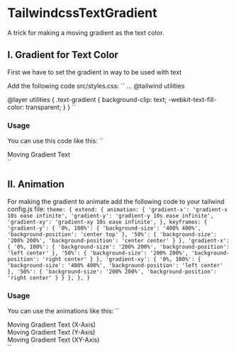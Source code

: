# TailwindcssTextGradient
A trick for making a moving gradient as the text color.

## I. Gradient for Text Color
First we have to set the gradient in way to be used with text

Add the following code src/styles.css:
``
...
@tailwind utilities

@layer utilities {
  .text-gradient {
    background-clip: text;
    -webkit-text-fill-color: transparent;
  }
}
``
### Usage
You can use this code like this:
``
<div class="text-gradient bg-gradient-to-r from-pink-500 to-yellow-500">
  Moving Gradient Text
</div>
``

## II. Animation
For making the gradient to animate add the following code to your tailwind config.js file:
``
theme: {
    extend: {
      animation: {
        'gradient-x': 'gradient-x 10s ease infinite',
        'gradient-y': 'gradient-y 10s ease infinite',
        'gradient-xy': 'gradient-xy 10s ease infinite',
      },
      keyframes: {
        'gradient-y': {
          '0%, 100%': {
            'background-size': '400% 400%',
            'background-position': 'center top'
          },
          '50%': {
            'background-size': '200% 200%',
            'background-position': 'center center'
          }
        },
        'gradient-x': {
          '0%, 100%': {
            'background-size': '200% 200%',
            'background-position': 'left center'
          },
          '50%': {
            'background-size': '200% 200%',
            'background-position': 'right center'
          }
        },
        'gradient-xy': {
          '0%, 100%': {
            'background-size': '400% 400%',
            'background-position': 'left center'
          },
          '50%': {
            'background-size': '200% 200%',
            'background-position': 'right center'
          }
        }
      },
    },
  }
``
### Usage
You can use the animations like this:
``
<div class="text-gradient bg-gradient-to-r from-pink-500 to-yellow-500 animate-gradient-x">
  Moving Gradient Text (X-Axis)
</div>

<div class="text-gradient bg-gradient-to-r from-pink-500 to-yellow-500 animate-gradient-y">
  Moving Gradient Text (Y-Axis)
</div>

<div class="text-gradient bg-gradient-to-r from-pink-500 to-yellow-500 animate-gradient-xy">
  Moving Gradient Text (XY-Axis)
</div>
``
